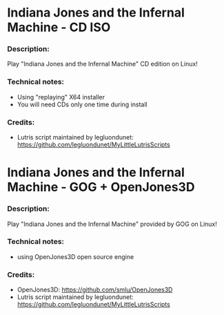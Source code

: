 # Indiana Jones and the Infernal Machine - CD ISO
### Description:
Play "Indiana Jones and the Infernal Machine" CD edition on Linux!
### Technical notes:
- Using "replaying" X64 installer
- You will need CDs only one time during install
### Credits:
- Lutris script maintained by legluondunet: https://github.com/legluondunet/MyLittleLutrisScripts

# Indiana Jones and the Infernal Machine - GOG + OpenJones3D
### Description:
Play "Indiana Jones and the Infernal Machine" provided by GOG on Linux!
### Technical notes:
- using OpenJones3D open source engine
### Credits:
- OpenJones3D: https://github.com/smlu/OpenJones3D
- Lutris script maintained by legluondunet: https://github.com/legluondunet/MyLittleLutrisScripts
